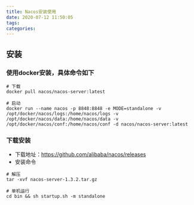```yaml
---
title: Nacos安装使用
date: 2020-07-12 11:50:05
tags:
categories:
---
```


## 安装



###  使用docker安装，具体命令如下

```shell
# 下载
docker pull nacos/nacos-server:latest

# 启动
docker run --name nacos -p 8848:8848 -e MODE=standalone -v /opt/docker/nacos/logs:/home/nacos/logs -v /opt/docker/nacos/data:/home/nacos/data -v /opt/docker/nacos/conf:/home/nacos/conf -d nacos/nacos-server:latest
```



### 下载安装

- 下载地址：https://github.com/alibaba/nacos/releases
- 安装命令

```shell
# 解压
tar -xvf nacos-server-1.3.2.tar.gz

# 单机运行
cd bin && sh startup.sh -m standalone
```

